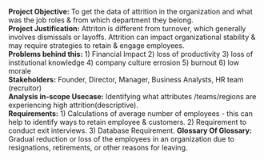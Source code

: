 **Project Objective:** 
                 To get the data of attrition in the organization and what was the job roles & from which department they belong.
<br>
**Project Justification:** 
                 Attriton is different from turnover, which generally involves dismissals or layoffs. Attrition can impact organizational stability & may 
                 require strategies to retain & engage employees. 
<br> 
**Problems behind this:** 
                    1) Financial Impact
                    2) loss of productivity
                    3) loss of institutional knowledge 
                    4) company culture errosion
                    5) burnout
                    6) low morale
<br>
**Stakeholders:** 
              Founder, Director, Manager, Business Analysts, HR team (recruitor)
<br>
**Analysis in-scope Usecase:** 
              Identifying what attributes /teams/regions are experiencing high attrition(descriptive).
<br>
**Requirements:**
              1) Calculations of average number of employees - this can help to identify ways to retain employee & customers.
              2) Requirement to conduct exit interviews.
              3) Database Requirement.
**Glossary Of Glossary:** 
              Gradual reduction or loss of the employees in an organization due to resignations, retirements, or other reasons for leaving.


